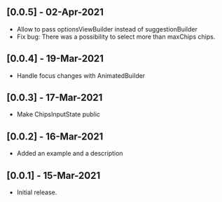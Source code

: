 ## [0.0.5] - 02-Apr-2021

* Allow to pass optionsViewBuilder instead of suggestionBuilder
* Fix bug: There was a possibility to select more than maxChips chips.

## [0.0.4] - 19-Mar-2021

* Handle focus changes with AnimatedBuilder

## [0.0.3] - 17-Mar-2021

* Make ChipsInputState public

## [0.0.2] - 16-Mar-2021

* Added an example and a description

## [0.0.1] - 15-Mar-2021

* Initial release.
